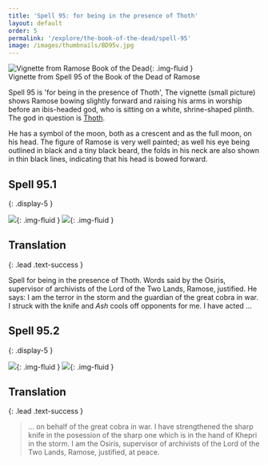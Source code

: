 ```yaml
---
title: 'Spell 95: for being in the presence of Thoth'
layout: default
order: 5
permalink: '/explore/the-book-of-the-dead/spell-95'
image: /images/thumbnails/BD95v.jpg
---
```


![Vignette from Ramose Book of the Dead]({{site.baseurl}}/images/papyrus/BD95v.jpg){: .img-fluid }  
Vignette from Spell 95 of the Book of the Dead of Ramose

Spell 95 is 'for being in the presence of Thoth', The vignette (small picture) shows Ramose bowing slightly forward and raising his arms in worship before an ibis-headed god, who is sitting on a white, shrine-shaped plinth. The god in question is [Thoth](https://en.wikipedia.org/wiki/Thoth).

He has a symbol of the moon, both as a crescent and as the full moon, on his head. The figure of Ramose is very well painted; as well his eye being outlined in black and a tiny black beard, the folds in his neck are also shown in thin black lines, indicating that his head is bowed forward.

## Spell 95.1
{: .display-5 }

![]({{site.baseurl}}/images/papyrus/bod_95_1.jpg){: .img-fluid }
![]({{site.baseurl}}/images/papyrus/BD95pt1.jpg){: .img-fluid }

## Translation
{: .lead .text-success }

Spell for being in the presence of Thoth. Words said by the Osiris, supervisor of archivists of the Lord of the Two Lands, Ramose, justified. He says: I am the terror in the storm and the guardian of the great cobra in war. I struck with the knife and _Ash_ cools off opponents for me. I have acted ...

## Spell 95.2
{: .display-5 }

![]({{site.baseurl}}/images/papyrus/bod_95_2.jpg){: .img-fluid }
![]({{site.baseurl}}/images/papyrus/BD95pt2.jpg){: .img-fluid }

## Translation
{: .lead .text-success }

> ... on behalf of the great cobra in war. I have strengthened the sharp knife in the posession of the sharp one which is in the hand of Khepri in the storm. I am the Osiris, supervisor of archivists of the Lord of the Two Lands, Ramose, justified, at peace.
